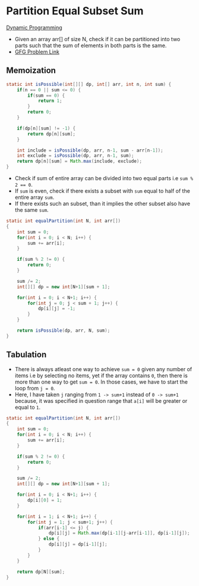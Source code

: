 # Partition Equal Subset Sum

[Dynamic Programming](DynamicProgramming.md)

-   Given an array arr[] of size N, check if it can be partitioned into two parts such that the sum of elements in both parts is the same.
-   [GFG Problem Link](https://www.geeksforgeeks.org/problems/subset-sum-problem2014/1?itm_source=geeksforgeeks&itm_medium=article&itm_campaign=practice_card)

## Memoization

```java
static int isPossible(int[][] dp, int[] arr, int n, int sum) {
    if(n == 0 || sum <= 0) {
        if(sum == 0) {
            return 1;
        }
        return 0;
    }

    if(dp[n][sum] != -1) {
        return dp[n][sum];
    }

    int include = isPossible(dp, arr, n-1, sum - arr[n-1]);
    int exclude = isPossible(dp, arr, n-1, sum);
    return dp[n][sum] = Math.max(include, exclude);
}
```

-   Check if sum of entire array can be divided into two equal parts i.e `sum % 2 == 0`.
-   If `sum` is even, check if there exists a subset with `sum` equal to half of the entire array `sum`.
-   If there exists such an subset, than it implies the other subset also have the same `sum`.

```java
static int equalPartition(int N, int arr[])
{
    int sum = 0;
    for(int i = 0; i < N; i++) {
        sum += arr[i];
    }

    if(sum % 2 != 0) {
        return 0;
    }

    sum /= 2;
    int[][] dp = new int[N+1][sum + 1];

    for(int i = 0; i < N+1; i++) {
        for(int j = 0; j < sum + 1; j++) {
            dp[i][j] = -1;
        }
    }

    return isPossible(dp, arr, N, sum);
}
```

## Tabulation

-   There is always atleast one way to achieve `sum = 0` given any number of items i.e by selecting no items, yet if the array contains `0`, then there is more than one way to get `sum = 0`. In those cases, we have to start the loop from `j = 0`.
-   Here, I have taken `j` ranging from `1 -> sum+1` instead of `0 -> sum+1` because, it was specified in question range that `a[i]` will be greater or equal to `1`.

```java
static int equalPartition(int N, int arr[])
{
    int sum = 0;
    for(int i = 0; i < N; i++) {
        sum += arr[i];
    }

    if(sum % 2 != 0) {
        return 0;
    }

    sum /= 2;
    int[][] dp = new int[N+1][sum + 1];

    for(int i = 0; i < N+1; i++) {
        dp[i][0] = 1;
    }

    for(int i = 1; i < N+1; i++) {
        for(int j = 1; j < sum+1; j++) {
            if(arr[i-1] <= j) {
                dp[i][j] = Math.max(dp[i-1][j-arr[i-1]], dp[i-1][j]);
            } else {
                dp[i][j] = dp[i-1][j];
            }
        }
    }

    return dp[N][sum];
}
```
